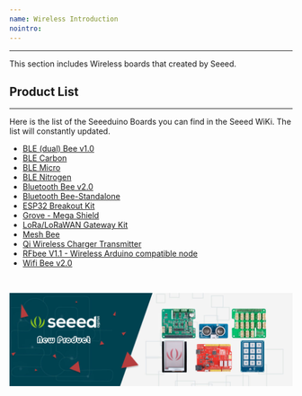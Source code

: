 ```yaml
---
name: Wireless Introduction
nointro:
---
```


---
This section includes Wireless boards that created by Seeed.

## Product  List
---

Here is the list of the Seeeduino Boards you can find in the Seeed WiKi. The list will constantly updated.

- [BLE (dual) Bee v1.0](/BLE_dual_Bee_v1.0/)
- [BLE Carbon](/BLE_Carbon/)
- [BLE Micro](/BLE_Micro/)
- [BLE Nitrogen](/BLE_Nitrogen/)
- [Bluetooth Bee v2.0](/Bluetooth_Bee_v2.0/)
- [Bluetooth Bee-Standalone](/Bluetooth_Bee_Standalone/)
- [ESP32 Breakout Kit](/ESP32_Breakout_Kit/)
- [Grove - Mega Shield](/Grove-Mega_Shield/)
- [LoRa/LoRaWAN Gateway Kit](/LoRa_LoRaWan_Gateway_Kit/)
- [Mesh Bee](/Mesh_Bee/)
- [Qi Wireless Charger Transmitter](/Qi_Wireless_Charger_Transmitter/)
- [RFbee V1.1 - Wireless Arduino compatible node](/RFbee_V1.1-Wireless_Arduino_compatible_node/)
- [Wifi Bee v2.0](/Wifi_Bee_v2.0/)

<br /><p style="text-align:center"><a href="https://www.seeedstudio.com/act-4.html?utm_source=wiki&utm_medium=wikibanner&utm_campaign=newproducts" target="_blank"><img src="https://github.com/SeeedDocument/Wiki_Banner/raw/master/new_product.jpg" /></a></p>